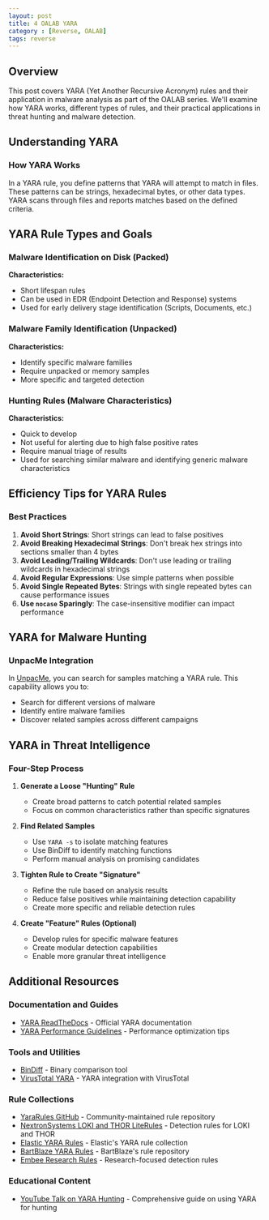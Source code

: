 ```yaml
---
layout: post
title: 4 OALAB YARA
category : [Reverse, OALAB]
tags: reverse
---
```


## Overview

This post covers YARA (Yet Another Recursive Acronym) rules and their application in malware analysis as part of the OALAB series. We'll examine how YARA works, different types of rules, and their practical applications in threat hunting and malware detection.

## Understanding YARA

### How YARA Works

In a YARA rule, you define patterns that YARA will attempt to match in files. These patterns can be strings, hexadecimal bytes, or other data types. YARA scans through files and reports matches based on the defined criteria.

## YARA Rule Types and Goals

### Malware Identification on Disk (Packed)

**Characteristics:**
- Short lifespan rules
- Can be used in EDR (Endpoint Detection and Response) systems
- Used for early delivery stage identification (Scripts, Documents, etc.)

### Malware Family Identification (Unpacked)

**Characteristics:**
- Identify specific malware families
- Require unpacked or memory samples
- More specific and targeted detection

### Hunting Rules (Malware Characteristics)

**Characteristics:**
- Quick to develop
- Not useful for alerting due to high false positive rates
- Require manual triage of results
- Used for searching similar malware and identifying generic malware characteristics

## Efficiency Tips for YARA Rules

### Best Practices

1. **Avoid Short Strings**: Short strings can lead to false positives
2. **Avoid Breaking Hexadecimal Strings**: Don't break hex strings into sections smaller than 4 bytes
3. **Avoid Leading/Trailing Wildcards**: Don't use leading or trailing wildcards in hexadecimal strings
4. **Avoid Regular Expressions**: Use simple patterns when possible
5. **Avoid Single Repeated Bytes**: Strings with single repeated bytes can cause performance issues
6. **Use `nocase` Sparingly**: The case-insensitive modifier can impact performance

## YARA for Malware Hunting

### UnpacMe Integration

In [UnpacMe](https://www.unpac.me/), you can search for samples matching a YARA rule. This capability allows you to:
- Search for different versions of malware
- Identify entire malware families
- Discover related samples across different campaigns

## YARA in Threat Intelligence

### Four-Step Process

1. **Generate a Loose "Hunting" Rule**
   - Create broad patterns to catch potential related samples
   - Focus on common characteristics rather than specific signatures

2. **Find Related Samples**
   - Use `YARA -s` to isolate matching features
   - Use BinDiff to identify matching functions
   - Perform manual analysis on promising candidates

3. **Tighten Rule to Create "Signature"**
   - Refine the rule based on analysis results
   - Reduce false positives while maintaining detection capability
   - Create more specific and reliable detection rules

4. **Create "Feature" Rules (Optional)**
   - Develop rules for specific malware features
   - Create modular detection capabilities
   - Enable more granular threat intelligence

## Additional Resources

### Documentation and Guides
- [YARA ReadTheDocs](https://yara.readthedocs.io/en/stable/writingrules.html) - Official YARA documentation
- [YARA Performance Guidelines](https://github.com/Neo23x0/YARA-Performance-Guidelines/) - Performance optimization tips

### Tools and Utilities
- [BinDiff](https://github.com/google/bindiff) - Binary comparison tool
- [VirusTotal YARA](https://github.com/VirusTotal/yara) - YARA integration with VirusTotal

### Rule Collections
- [YaraRules GitHub](https://github.com/Yara-Rules/rules) - Community-maintained rule repository
- [NextronSystems LOKI and THOR LiteRules](https://github.com/Neo23x0/signature-base) - Detection rules for LOKI and THOR
- [Elastic YARA Rules](https://github.com/elastic/protections-artifacts) - Elastic's YARA rule collection
- [BartBlaze YARA Rules](https://github.com/bartblaze/Yara-rules) - BartBlaze's rule repository
- [Embee Research Rules](https://github.com/embee-research/Yara-detection-rules) - Research-focused detection rules

### Educational Content
- [YouTube Talk on YARA Hunting](https://www.youtube.com/watch?v=aaV7UieJ_l4&t=1s) - Comprehensive guide on using YARA for hunting